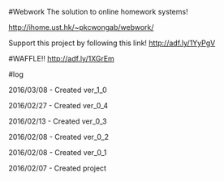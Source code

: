 #Webwork
The solution to online homework systems!

http://ihome.ust.hk/~pkcwongab/webwork/

Support this project by following this link! http://adf.ly/1YyPgV

#WAFFLE!!
http://adf.ly/1XGrEm

#log

2016/03/08 - Created ver_1_0

2016/02/27 - Created ver_0_4

2016/02/13 - Created ver_0_3

2016/02/08 - Created ver_0_2

2016/02/08 - Created ver_0_1

2016/02/07 - Created project
